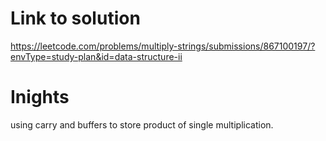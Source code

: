 # Link to solution
https://leetcode.com/problems/multiply-strings/submissions/867100197/?envType=study-plan&id=data-structure-ii

# Inights
using carry and buffers to store product of single multiplication.